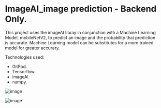 # ImageAI_image prediction - Backend Only. 

This project uses the imageAI libray in conjunction with a Machine Learning Model, mobileNetV2, to predict an image and the probability that prediction is accurate. Machine Learning model can be substitutes for a more trained model for greater accurary. 

Technologies used:
  * GitPod.
  * Tensorflow.
  * imageAI.
  * numpy. 
  
  
![image](https://user-images.githubusercontent.com/89990638/160499362-1d31c4d3-0b52-44b5-8f17-c7666ec242ff.png)

![image](https://user-images.githubusercontent.com/89990638/160499747-be50dee3-34cf-4920-9802-ea9b1e5bfc25.png)

